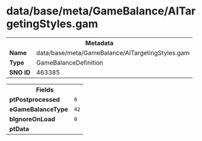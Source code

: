 <h1>data/base/meta/GameBalance/AITargetingStyles.gam</h1><table><tr><th colspan="100%">Metadata</th></tr><tr><td><b>Name</b></td><td>data/base/meta/GameBalance/AITargetingStyles.gam</td></tr><tr><td><b>Type</b></td><td>GameBalanceDefinition</td></tr><tr><td><b>SNO ID</b></td><td>463385</td></tr></table>

<table><tr><th colspan="100%">Fields</th></tr><tr><td><b>ptPostprocessed</b></td><td><code>0</code></td></tr><tr><td><b>eGameBalanceType</b></td><td><code>42</code></td></tr><tr><td><b>bIgnoreOnLoad</b></td><td><code>0</code></td></tr><tr><td><b>ptData</b></td><td></td></tr></table>

